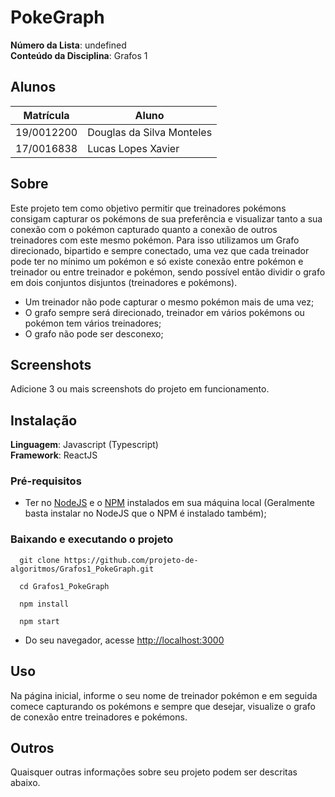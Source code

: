 # PokeGraph

**Número da Lista**: undefined<br>
**Conteúdo da Disciplina**: Grafos 1<br>

## Alunos
|Matrícula | Aluno |
| -- | -- |
| 19/0012200  | Douglas da Silva Monteles |
| 17/0016838  |  Lucas Lopes Xavier |

## Sobre 
Este projeto tem como objetivo permitir que treinadores pokémons consigam capturar os pokémons de sua preferência e visualizar tanto a sua conexão com o pokémon capturado quanto a conexão de outros treinadores com este mesmo pokémon. Para isso utilizamos um Grafo direcionado, bipartido e sempre conectado, uma vez que cada treinador pode ter no mínimo um pokémon e só existe conexão entre pokémon e treinador ou entre treinador e pokémon, sendo possível então dividir o grafo em dois conjuntos disjuntos (treinadores e pokémons).

- Um treinador não pode capturar o mesmo pokémon mais de uma vez;
- O grafo sempre será direcionado, treinador em vários pokémons ou pokémon tem vários treinadores;
- O grafo não pode ser desconexo;

## Screenshots
Adicione 3 ou mais screenshots do projeto em funcionamento.

## Instalação 
**Linguagem**: Javascript (Typescript)<br>
**Framework**: ReactJS<br>

### Pré-requisitos
- Ter no <a href="https://nodejs.org/en/" target="_blank">NodeJS</a> e o <a href="https://www.npmjs.com/" target="_blank">NPM</a> instalados em sua máquina local (Geralmente basta instalar no NodeJS que o NPM é instalado também);

### Baixando e executando o projeto

  ```
    git clone https://github.com/projeto-de-algoritmos/Grafos1_PokeGraph.git

    cd Grafos1_PokeGraph

    npm install

    npm start    
  ```

- Do seu navegador, acesse <a href="http://localhost:3000">http://localhost:3000</a>

## Uso 
Na página inicial, informe o seu nome de treinador pokémon e em seguida comece capturando os pokémons e sempre que desejar, visualize o grafo de conexão entre treinadores e pokémons.

## Outros 
Quaisquer outras informações sobre seu projeto podem ser descritas abaixo.




